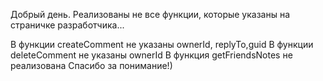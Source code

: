 Добрый день. Реализованы не все функции, которые указаны на страничке разработчика...

В функции createComment не указаны  ownerId, replyTo,guid
В функции deleteComment не указаны  ownerId 
В функция getFriendsNotes не реализована
 Спасибо за понимание!)

